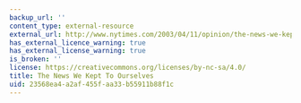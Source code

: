 ```yaml
---
backup_url: ''
content_type: external-resource
external_url: http://www.nytimes.com/2003/04/11/opinion/the-news-we-kept-to-ourselves.html
has_external_licence_warning: true
has_external_license_warning: true
is_broken: ''
license: https://creativecommons.org/licenses/by-nc-sa/4.0/
title: The News We Kept To Ourselves
uid: 23568ea4-a2af-455f-aa33-b55911b88f1c
---
```

